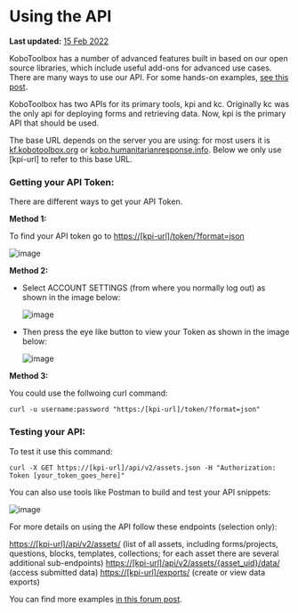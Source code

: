 # Using the API

**Last updated:**
<a href="https://github.com/kobotoolbox/docs/blob/511ea4cb3c698a4b45e7c2b4efd1af4e356e811f/source/api.md" class="reference">15
Feb 2022</a>

KoboToolbox has a number of advanced features built in based on our open source libraries, which include useful add-ons for advanced use cases. There are many ways to use our API. For some hands-on examples, [see this post](https://community.kobotoolbox.org/t/kobo-api-examples-using-new-kpi-endpoints/2742).

KoboToolbox has two APIs for its primary tools, kpi and kc. Originally kc was the only api for deploying forms and retrieving data. Now, kpi is the primary API that should be used.

The base URL depends on the server you are using: for most users it is [kf.kobotoolbox.org](https://kf.kobotoolbox.org) or [kobo.humanitarianresponse.info](https://kobo.humanitarianresponse.info). Below we only use [kpi-url] to refer to this base URL.

### Getting your API Token:

There are different ways to get your API Token.

**Method 1:**

To find your API token go to
[https://[kpi-url]/token/?format=json](https://[kpi-url]/token/?format=json)

![image](/images/api/token.png)

**Method 2:**

-   Select ACCOUNT SETTINGS (from where you normally log out) as shown in the
    image below:

    ![image](/images/api/token1.png)

-   Then press the eye like button to view your Token as shown in the image
    below:

    ![image](/images/api/token2.png)

**Method 3:**

You could use the follwoing curl command:

`curl -u username:password "https:/[kpi-url]/token/?format=json"`

### Testing your API:

To test it use this command:

`curl -X GET https://[kpi-url]/api/v2/assets.json -H "Authorization: Token [your_token_goes_here]"`

You can also use tools like Postman to build and test your API snippets:

![image](/images/api/test.png)

For more details on using the API follow these endpoints (selection only):

[https://[kpi-url]/api/v2/assets/](https://[kpi-url]/api/v2/assets/) (list of all assets, including forms/projects, questions, blocks, templates, collections; for each asset there are several additional sub-endpoints) [https://[kpi-url]/api/v2/assets/{asset_uid}/data/](https://[kpi-url]/api/v2/assets/{asset_uid}/data/) (access submitted data) [https://[kpi-url]/exports/](https://[kpi-url]/exports/) (create or view data exports)

You can find more examples
[in this forum post](https://community.kobotoolbox.org/t/kobo-api-examples-using-new-kpi-endpoints/2742).
